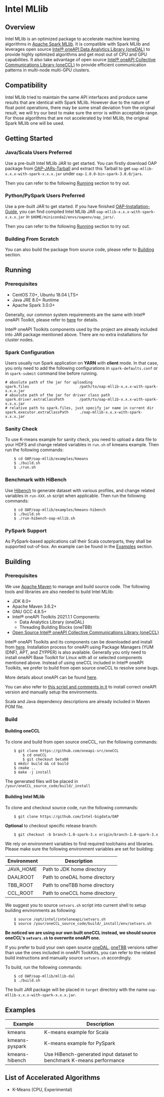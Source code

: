 # Intel MLlib

## Overview

Intel MLlib is an optimized package to accelerate machine learning algorithms in  [Apache Spark MLlib](https://spark.apache.org/mllib).  It is compatible with Spark MLlib and leverages open source [Intel® oneAPI Data Analytics Library (oneDAL)](https://github.com/oneapi-src/oneDAL) to provide highly optimized algorithms and get most out of CPU and GPU capabilities. It also take advantage of open source [Intel® oneAPI Collective Communications Library (oneCCL)](https://github.com/oneapi-src/oneCCL) to provide efficient communication patterns in multi-node multi-GPU clusters.

## Compatibility

Intel MLlib tried to maintain the same API interfaces and produce same results that are identical with Spark MLlib. However due to the nature of float point operations, there may be some small deviation from the original result, we will try our best to make sure the error is within acceptable range.
For those algorithms that are not accelerated by Intel MLlib, the original Spark MLlib one will be used. 

## Getting Started

### Java/Scala Users Preferred

Use a pre-built Intel MLlib JAR to get started. You can firstly download OAP package from [OAP-JARs-Tarball](https://github.com/Intel-bigdata/OAP/releases/download/v1.0.0-spark-3.0.0/oap-1.0.0-bin-spark-3.0.0.tar.gz) and extract this Tarball to get `oap-mllib-x.x.x-with-spark-x.x.x.jar` under `oap-1.0.0-bin-spark-3.0.0/jars`.

Then you can refer to the following [Running](#Running) section to try out.

### Python/PySpark Users Preferred

Use a pre-built JAR to get started. If you have finished [OAP-Installation-Guide](../docs/OAP-Installation-Guide.md), you can find compiled Intel MLlib JAR `oap-mllib-x.x.x-with-spark-x.x.x.jar` in `$HOME/miniconda2/envs/oapenv/oap_jars/`.

Then you can refer to the following [Running](#Running) section to try out.

### Building From Scratch

You can also build the package from source code, please refer to [Building](#Building) section.

## Running

### Prerequisites

* CentOS 7.0+, Ubuntu 18.04 LTS+
* Java JRE 8.0+ Runtime
* Apache Spark 3.0.0+

Generally, our common system requirements are the same with Intel® oneAPI Toolkit, please refer to [here](https://software.intel.com/content/www/us/en/develop/articles/intel-oneapi-base-toolkit-system-requirements.html) for details.

Intel® oneAPI Toolkits components used by the project are already included into JAR package mentioned above. There are no extra installations for cluster nodes.

### Spark Configuration

Users usually run Spark application on __YARN__ with __client__ mode. In that case, you only need to add the following configurations in `spark-defaults.conf` or in `spark-submit` command line before running. 

```
# absolute path of the jar for uploading
spark.files                       /path/to/oap-mllib-x.x.x-with-spark-x.x.x.jar
# absolute path of the jar for driver class path
spark.driver.extraClassPath       /path/to/oap-mllib-x.x.x-with-spark-x.x.x.jar
# relative path to spark.files, just specify jar name in current dir
spark.executor.extraClassPath     ./oap-mllib-x.x.x-with-spark-x.x.x.jar
```

### Sanity Check

To use K-means example for sanity check, you need to upload a data file to your HDFS and change related variables in `run.sh` of kmeans example. Then run the following commands:
```
    $ cd OAP/oap-mllib/examples/kmeans
    $ ./build.sh
    $ ./run.sh
```

### Benchmark with HiBench
Use [Hibench](https://github.com/Intel-bigdata/HiBench) to generate dataset with various profiles, and change related variables in `run-XXX.sh` script when applicable.  Then run the following commands:
```
    $ cd OAP/oap-mllib/examples/kmeans-hibench
    $ ./build.sh
    $ ./run-hibench-oap-mllib.sh
```

### PySpark Support

As PySpark-based applications call their Scala couterparts, they shall be supported out-of-box. An example can be found in the [Examples](#Examples) section.

## Building

### Prerequisites

We use [Apache Maven](https://maven.apache.org/) to manage and build source code.  The following tools and libraries are also needed to build Intel MLlib:

* JDK 8.0+
* Apache Maven 3.6.2+
* GNU GCC 4.8.5+
* Intel® oneAPI Toolkits 2021.1.1 Components: 
    - Data Analytics Library (oneDAL)
    - Threading Building Blocks (oneTBB)
* [Open Source Intel® oneAPI Collective Communications Library (oneCCL)](https://github.com/oneapi-src/oneCCL)

Intel® oneAPI Toolkits and its components can be downloaded and install from [here](https://software.intel.com/content/www/us/en/develop/tools/oneapi.html). Installation process for oneAPI using Package Managers (YUM (DNF), APT, and ZYPPER) is also available. Generally you only need to install oneAPI Base Toolkit for Linux with all or selected components mentioned above. Instead of using oneCCL included in Intel® oneAPI Toolkits, we prefer to build from open source oneCCL to resolve some bugs.

More details about oneAPI can be found [here](https://software.intel.com/content/www/us/en/develop/tools/oneapi.html).

You can also refer to [this script and comments in it](https://github.com/Intel-bigdata/OAP/blob/branch-1.0-spark-3.x/oap-mllib/dev/install-build-deps-centos.sh) to install correct oneAPI version and manually setup the environments.

Scala and Java dependency descriptions are already included in Maven POM file. 

### Build

####  Building oneCCL

To clone and build from open source oneCCL, run the following commands:
```
	$ git clone https://github.com/oneapi-src/oneCCL
        $ cd oneCCL
        $ git checkout beta08
	$ mkdir build && cd build
	$ cmake ..
	$ make -j install
```

The generated files will be placed in `/your/oneCCL_source_code/build/_install`

#### Building Intel MLlib

To clone and checkout source code, run the following commands:
```
    $ git clone https://github.com/Intel-bigdata/OAP    
```
__Optional__ to checkout specific release branch:
```
    $ git checkout -b branch-1.0-spark-3.x origin/branch-1.0-spark-3.x
```

We rely on environment variables to find required toolchains and libraries. Please make sure the following environment variables are set for building:

Environment | Description
------------| -----------
JAVA_HOME   | Path to JDK home directory
DAALROOT    | Path to oneDAL home directory
TBB_ROOT    | Path to oneTBB home directory
CCL_ROOT    | Path to oneCCL home directory

We suggest you to source `setvars.sh` script into current shell to setup building environments as following:

```
	$ source /opt/intel/inteloneapi/setvars.sh
	$ source /your/oneCCL_source_code/build/_install/env/setvars.sh
```

__Be noticed we are using our own built oneCCL instead, we should source oneCCL's `setvars.sh` to overwrite oneAPI one.__

If you prefer to buid your own open source [oneDAL](https://github.com/oneapi-src/oneDAL), [oneTBB](https://github.com/oneapi-src/oneTBB) versions rather than use the ones included in oneAPI TookKits, you can refer to the related build instructions and manually source `setvars.sh` accordingly.

To build, run the following commands: 
```
    $ cd OAP/oap-mllib/mllib-dal
    $ ./build.sh
```

The built JAR package will be placed in `target` directory with the name `oap-mllib-x.x.x-with-spark-x.x.x.jar`.

## Examples

Example         |  Description 
----------------|---------------------------
kmeans          |  K-means example for Scala
kmeans-pyspark  |  K-means example for PySpark
kmeans-hibench  |  Use HiBench-generated input dataset to benchmark K-means performance

## List of Accelerated Algorithms

* K-Means (CPU, Experimental)
